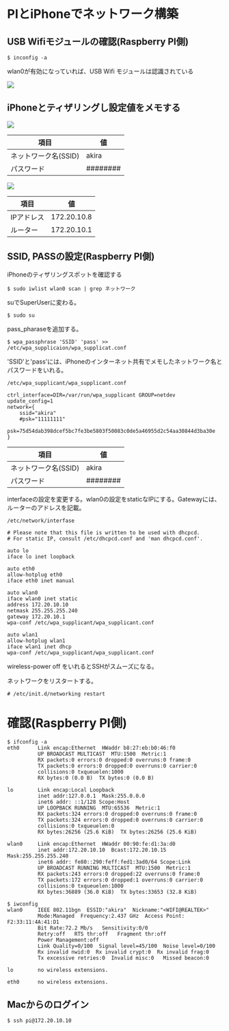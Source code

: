 # PIとiPhoneでネットワーク構築

## USB Wifiモジュールの確認(Raspberry PI側)

    $ inconfig -a

wlan0が有効になっていれば、USB Wifi モジュールは認識されている

![](/img/dev/pi/pi101.png)

## iPhoneとティザリングし設定値をメモする

![](/img/dev/pi/pi103.png)

| 項目 | 値 |
| -- | -- |
| ネットワーク名(SSID) | akira |
| パスワード | ######## |


![](/img/dev/pi/pi102.png)

| 項目 | 値 |
| -- | -- |
| IPアドレス | 172.20.10.8 |
| ルーター | 172.20.10.1 |

## SSID, PASSの設定(Raspberry PI側)

iPhoneのティザリングスポットを確認する

    $ sudo iwlist wlan0 scan | grep ネットワーク

suでSuperUserに変わる。

    $ sudo su

pass_pharaseを追加する。    
    
    $ wpa_passphrase 'SSID' 'pass' >> /etc/wpa_supplicaion/wpa_supplicat.conf
 
'SSID'と'pass'には、iPhoneのインターネット共有でメモしたネットワーク名とパスワードをいれる。

`/etc/wpa_supplicant/wpa_supplicant.conf`

```
ctrl_interface=DIR=/var/run/wpa_supplicant GROUP=netdev
update_config=1
network={
	ssid="akira"
	#psk="11111111"
	psk=75d54dab398dcef5bc7fe3be5803f50083c0de5a46955d2c54aa30844d3ba30e
}
```

| 項目 | 値 |
| -- | -- |
| ネットワーク名(SSID) | akira |
| パスワード | ######## |

interfaceの設定を変更する。wlan0の設定をstaticなIPにする。Gatewayには、ルーターのアドレスを記載。　

`/etc/network/interfase`

```
# Please note that this file is written to be used with dhcpcd.
# For static IP, consult /etc/dhcpcd.conf and 'man dhcpcd.conf'.

auto lo
iface lo inet loopback

auto eth0
allow-hotplug eth0
iface eth0 inet manual

auto wlan0
iface wlan0 inet static
address 172.20.10.10
netmask 255.255.255.240
gateway 172.20.10.1
wpa-conf /etc/wpa_supplicant/wpa_supplicant.conf

auto wlan1
allow-hotplug wlan1
iface wlan1 inet dhcp
wpa-conf /etc/wpa_supplicant/wpa_supplicant.conf
``` 

wireless-power off をいれるとSSHがスムーズになる。

ネットワークをリスタートする。

    # /etc/init.d/networking restart
    
# 確認(Raspberry PI側)

```
$ ifconfig -a
eth0      Link encap:Ethernet  HWaddr b8:27:eb:b0:46:f0  
          UP BROADCAST MULTICAST  MTU:1500  Metric:1
          RX packets:0 errors:0 dropped:0 overruns:0 frame:0
          TX packets:0 errors:0 dropped:0 overruns:0 carrier:0
          collisions:0 txqueuelen:1000 
          RX bytes:0 (0.0 B)  TX bytes:0 (0.0 B)

lo        Link encap:Local Loopback  
          inet addr:127.0.0.1  Mask:255.0.0.0
          inet6 addr: ::1/128 Scope:Host
          UP LOOPBACK RUNNING  MTU:65536  Metric:1
          RX packets:324 errors:0 dropped:0 overruns:0 frame:0
          TX packets:324 errors:0 dropped:0 overruns:0 carrier:0
          collisions:0 txqueuelen:0 
          RX bytes:26256 (25.6 KiB)  TX bytes:26256 (25.6 KiB)

wlan0     Link encap:Ethernet  HWaddr 00:90:fe:d1:3a:d0  
          inet addr:172.20.10.10  Bcast:172.20.10.15  Mask:255.255.255.240
          inet6 addr: fe80::290:feff:fed1:3ad0/64 Scope:Link
          UP BROADCAST RUNNING MULTICAST  MTU:1500  Metric:1
          RX packets:243 errors:0 dropped:22 overruns:0 frame:0
          TX packets:172 errors:0 dropped:1 overruns:0 carrier:0
          collisions:0 txqueuelen:1000 
          RX bytes:36889 (36.0 KiB)  TX bytes:33653 (32.8 KiB)
```

```
$ iwconfig
wlan0     IEEE 802.11bgn  ESSID:"akira"  Nickname:"<WIFI@REALTEK>"
          Mode:Managed  Frequency:2.437 GHz  Access Point: F2:33:11:4A:41:D1   
          Bit Rate:72.2 Mb/s   Sensitivity:0/0  
          Retry:off   RTS thr:off   Fragment thr:off
          Power Management:off
          Link Quality=0/100  Signal level=45/100  Noise level=0/100
          Rx invalid nwid:0  Rx invalid crypt:0  Rx invalid frag:0
          Tx excessive retries:0  Invalid misc:0   Missed beacon:0

lo        no wireless extensions.

eth0      no wireless extensions.
```
    
## Macからのログイン

	$ ssh pi@172.20.10.10